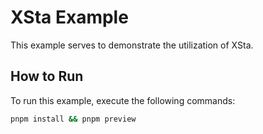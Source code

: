 # XSta Example

This example serves to demonstrate the utilization of XSta.

## How to Run

To run this example, execute the following commands:

```bash
pnpm install && pnpm preview
```
